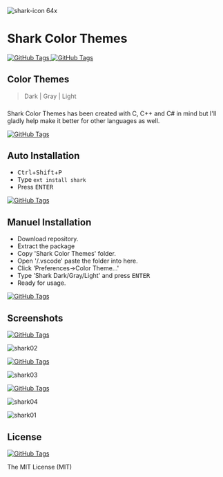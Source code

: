 ![shark-icon 64x](https://user-images.githubusercontent.com/22396814/42848225-4f498618-8a27-11e8-8e1d-fbbe1ce3ce2a.png)
# Shark Color Themes
[![GitHub Tags](https://img.shields.io/badge/version-1.0.0-brightgreen.svg)
](https://github.com/csknklc/shark)
[![GitHub Tags](https://img.shields.io/badge/sublime--text-2%2F3-red.svg)
](https://github.com/csknklc/shark)

## Color Themes
> Dark | Gray | Light
###
Shark Color Themes has been created with C, C++ and C# in mind but I'll gladly help make it better for other languages as well.

[![GitHub Tags](https://img.shields.io/badge/coverage-C%2FC%2B%2B-blue.svg)
](https://github.com/csknklc/shark)

## Auto Installation

* <kbd>Ctrl</kbd>+<kbd>Shift</kbd>+<kbd>P</kbd> 
* Type `ext install shark`
* Press <kbd>ENTER</kbd>

[![GitHub Tags](https://img.shields.io/badge/status-available-brightgreen.svg)
](https://github.com/csknklc/shark)

## Manuel Installation
* Download repository.
* Extract the package
* Copy 'Shark Color Themes' folder.
* Open '/.vscode' paste the folder into here. 
* Click 'Preferences->Color Theme...' 
* Type 'Shark Dark/Gray/Light' and press <kbd>ENTER</kbd>
* Ready for usage.

[![GitHub Tags](https://img.shields.io/badge/status-available-brightgreen.svg)
](https://github.com/csknklc/shark)

## Screenshots

[![GitHub Tags](https://img.shields.io/badge/color-dark-010101.svg)
](https://github.com/csknklc/shark)


![shark02](https://user-images.githubusercontent.com/22396814/42848288-9cc7e524-8a27-11e8-8567-47a1490f69ed.png)


[![GitHub Tags](https://img.shields.io/badge/color-gray-lightgrey.svg)
](https://github.com/csknklc/shark)


![shark03](https://user-images.githubusercontent.com/22396814/42848301-ae80256a-8a27-11e8-94c8-0fef5d187582.png)


[![GitHub Tags](https://img.shields.io/badge/color-light-blue.svg)
](https://github.com/csknklc/shark)

![shark04](https://user-images.githubusercontent.com/22396814/42848310-bce802da-8a27-11e8-8be8-d5e6ceab9152.png)


![shark01](https://user-images.githubusercontent.com/22396814/42848324-c937b440-8a27-11e8-8403-a47a268d4502.png)

## License

[![GitHub Tags](https://img.shields.io/apm/l/vim-mode.svg)
](https://github.com/csknklc/shark)

The MIT License (MIT)
